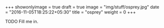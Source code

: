 +++
showonlyimage = true
draft = true
image = "img/stuff/osprey.jpg"
date = "2016-11-05T18:25:22+05:30"
title = "osprey"
weight = 0
+++

TODO Fill me in.

